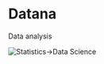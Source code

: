 # Datana
Data analysis


![Statistics->Data Science](https://github.com/user-attachments/assets/83f8ffd2-4a0c-4401-99ce-ce546849fa16?width=400)
